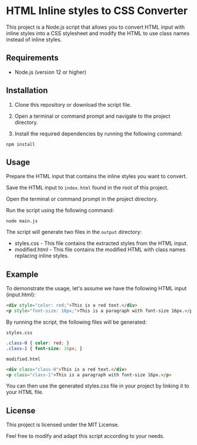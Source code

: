 # HTML Inline styles to CSS Converter

This project is a Node.js script that allows you to convert HTML input with inline styles into a CSS stylesheet and modify the HTML to use class names instead of inline styles.
## Requirements
* Node.js (version 12 or higher)

## Installation

1. Clone this repository or download the script file.

2. Open a terminal or command prompt and navigate to the project directory.

3. Install the required dependencies by running the following command:
```
npm install
```

## Usage

Prepare the HTML input that contains the inline styles you want to convert.

Save the HTML input to `index.html` found in the root of this project.

Open the terminal or command prompt in the project directory.

Run the script using the following command:
```
node main.js
``` 
The script will generate two files in the `output` directory:
* styles.css - This file contains the extracted styles from the HTML input.
* modified.html - This file contains the modified HTML with class names replacing inline styles.

## Example

To demonstrate the usage, let's assume we have the following HTML input (input.html):

```html
<div style="color: red;">This is a red text.</div>
<p style="font-size: 16px;">This is a paragraph with font-size 16px.</p>
```

By running the script, the following files will be generated:

`styles.css`

```css
.class-0 { color: red; }
.class-1 { font-size: 16px; }
```

`modified.html`

```html
<div class="class-0">This is a red text.</div>
<p class="class-1">This is a paragraph with font-size 16px.</p>
``` 
You can then use the generated styles.css file in your project by linking it to your HTML file.


## License

This project is licensed under the MIT License.

Feel free to modify and adapt this script according to your needs.